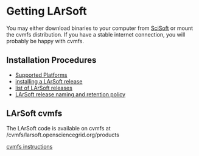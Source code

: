 # Getting LArSoft

You may either download binaries to your computer from [SciSoft](https://scisoft.fnal.gov/scisoft/bundles/larsoft/) or mount the cvmfs distribution. If you have a stable internet connection, you will probably be happy with cvmfs.

## Installation Procedures

-   [Supported Platforms](Supported_platforms)
-   [ installing a LArSoft release ](Installation_procedures)
-   [list of LArSoft releases](releases/LArSoft_release_list)
-   [LArSoft release naming and retention policy](LArSoftInternals/LArSoft_release_naming_policy)

## LArSoft cvmfs

The LArSoft code is available on cvmfs at /cvmfs/larsoft.opensciencegrid.org/products

[cvmfs instructions](LArSoft_cvmfs_page)
